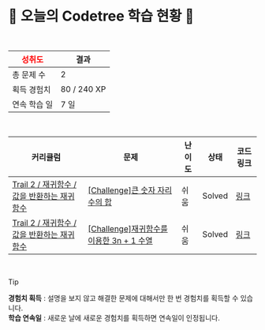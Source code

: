 # 🌲 오늘의 Codetree 학습 현황 🌲

<br />

| <span style="color:red;display:block;text-align:center;"> **성취도**</span> | 결과 |
|---|---|
| 총 문제 수 | 2 |
| 획득 경험치 | 80 / 240 XP |
| 연속 학습 일 | 7 일 |

<br />

|커리큘럼|문제|난이도|상태|코드 링크|
|---|---|---|---|---|
|[Trail 2 / 재귀함수 / 값을 반환하는 재귀함수](https://https://en.codetree.ai/trail-info/novice-mid/)|[[Challenge]큰 숫자 자리수의 합](https://https://en.codetree.ai/trails/complete/curated-cards/challenge-sum-of-large-numeric-digits/)|쉬움|Solved|[링크](https://github.com/starboxxxx/CodindTest_CodeTree/blob/main/250111/%ED%81%B0%20%EC%88%AB%EC%9E%90%20%EC%9E%90%EB%A6%AC%EC%88%98%EC%9D%98%20%ED%95%A9/sum-of-large-numeric-digits.java)|
|[Trail 2 / 재귀함수 / 값을 반환하는 재귀함수](https://https://en.codetree.ai/trail-info/novice-mid/)|[[Challenge]재귀함수를 이용한 3n + 1 수열](https://https://en.codetree.ai/trails/complete/curated-cards/challenge-3n-plus-1-sequence-with-recursive-function/)|쉬움|Solved|[링크](https://github.com/starboxxxx/CodindTest_CodeTree/blob/main/250111/%EC%9E%AC%EA%B7%80%ED%95%A8%EC%88%98%EB%A5%BC%20%EC%9D%B4%EC%9A%A9%ED%95%9C%203n%20%2B%201%20%EC%88%98%EC%97%B4/3n-plus-1-sequence-with-recursive-function.java)|


<br />

> [!TIP]
> **경험치 획득** : 설명을 보지 않고 해결한 문제에 대해서만 한 번 경험치를 획득할 수 있습니다.  
> **학습 연속일** : 새로운 날에 새로운 경험치를 획득하면 연속일이 인정됩니다.

